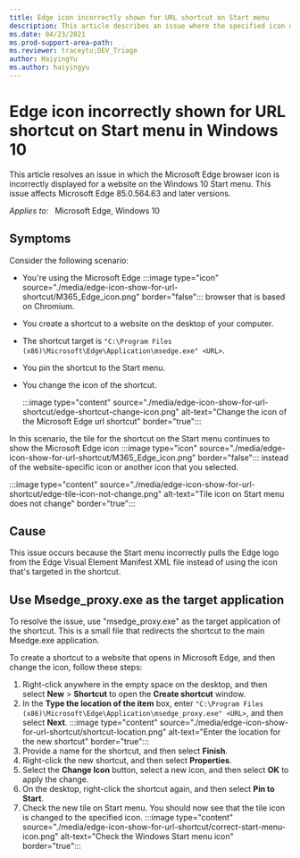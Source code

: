 ```yaml
---
title: Edge icon incorrectly shown for URL shortcut on Start menu
description: This article describes an issue where the specified icon doesn't display for the shortcut to a website in Microsoft Edge on Start menu in Windows 10.
ms.date: 04/23/2021
ms.prod-support-area-path: 
ms.reviewer: traceytu;DEV_Triage
author: HaiyingYu
ms.author: haiyingyu
---
```


# Edge icon incorrectly shown for URL shortcut on Start menu in Windows 10

This article resolves an issue in which the Microsoft Edge browser icon is incorrectly displayed for a website on the Windows 10 Start menu. This issue affects Microsoft Edge 85.0.564.63 and later versions.

_Applies to:_ &nbsp; Microsoft Edge, Windows 10  

## Symptoms

Consider the following scenario:

- You're using the Microsoft Edge :::image type="icon" source="./media/edge-icon-show-for-url-shortcut/M365_Edge_icon.png" border="false"::: browser that is based on Chromium.
- You create a shortcut to a website on the desktop of your computer.
- The shortcut target is `"C:\Program Files (x86)\Microsoft\Edge\Application\msedge.exe" <URL>`.
- You pin the shortcut to the Start menu.
- You change the icon of the shortcut.
  
  :::image type="content" source="./media/edge-icon-show-for-url-shortcut/edge-shortcut-change-icon.png" alt-text="Change the icon of the Microsoft Edge url shortcut" border="true":::

In this scenario, the tile for the shortcut on the Start menu continues to show the Microsoft Edge icon :::image type="icon" source="./media/edge-icon-show-for-url-shortcut/M365_Edge_icon.png" border="false"::: instead of the website-specific icon or another icon that you selected.

:::image type="content" source="./media/edge-icon-show-for-url-shortcut/edge-tile-icon-not-change.png" alt-text="Tile icon on Start menu does not change" border="true":::

## Cause

This issue occurs because the Start menu incorrectly pulls the Edge logo from the Edge Visual Element Manifest XML file instead of using the icon that's targeted in the shortcut.

## Use Msedge_proxy.exe as the target application

To resolve the issue, use "msedge_proxy.exe" as the target application of the shortcut. This is a small file that redirects the shortcut to the main Msedge.exe application.

To create a shortcut to a website that opens in Microsoft Edge, and then change the icon, follow these steps:

1. Right-click anywhere in the empty space on the desktop, and then select **New** > **Shortcut** to open the **Create shortcut** window.
1. In the **Type the location of the item** box, enter `"C:\Program Files (x86)\Microsoft\Edge\Application\msedge_proxy.exe" <URL>`, and then select **Next**.
  :::image type="content" source="./media/edge-icon-show-for-url-shortcut/shortcut-location.png" alt-text="Enter the location for the new shortcut" border="true":::
1. Provide a name for the shortcut, and then select **Finish**.
1. Right-click the new shortcut, and then select **Properties**.
1. Select the **Change Icon** button, select a new icon, and then select **OK** to apply the change.
1. On the desktop, right-click the shortcut again, and then select **Pin to Start**.
1. Check the new tile on Start menu. You should now see that the tile icon is changed to the specified icon.
  :::image type="content" source="./media/edge-icon-show-for-url-shortcut/correct-start-menu-icon.png" alt-text="Check the Windows Start menu icon" border="true":::
